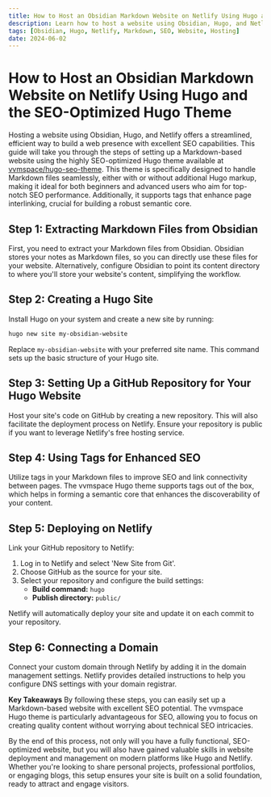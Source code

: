 ```yaml
---
title: How to Host an Obsidian Markdown Website on Netlify Using Hugo and the SEO-Optimized Hugo Theme
description: Learn how to host a website using Obsidian, Hugo, and Netlify with the SEO-optimized Hugo theme for enhanced SEO performance.
tags: [Obsidian, Hugo, Netlify, Markdown, SEO, Website, Hosting]
date: 2024-06-02
---
```


# How to Host an Obsidian Markdown Website on Netlify Using Hugo and the SEO-Optimized Hugo Theme


Hosting a website using Obsidian, Hugo, and Netlify offers a streamlined, efficient way to build a web presence with excellent SEO capabilities. This guide will take you through the steps of setting up a Markdown-based website using the highly SEO-optimized Hugo theme available at [vvmspace/hugo-seo-theme](https://github.com/vvmspace/hugo-seo-theme). This theme is specifically designed to handle Markdown files seamlessly, either with or without additional Hugo markup, making it ideal for both beginners and advanced users who aim for top-notch SEO performance. Additionally, it supports tags that enhance page interlinking, crucial for building a robust semantic core.

## Step 1: Extracting Markdown Files from Obsidian
First, you need to extract your Markdown files from Obsidian. Obsidian stores your notes as Markdown files, so you can directly use these files for your website. Alternatively, configure Obsidian to point its content directory to where you'll store your website's content, simplifying the workflow.

## Step 2: Creating a Hugo Site
Install Hugo on your system and create a new site by running:
```bash
hugo new site my-obsidian-website
```
Replace `my-obsidian-website` with your preferred site name. This command sets up the basic structure of your Hugo site.

## Step 3: Setting Up a GitHub Repository for Your Hugo Website
Host your site's code on GitHub by creating a new repository. This will also facilitate the deployment process on Netlify. Ensure your repository is public if you want to leverage Netlify's free hosting service.

## Step 4: Using Tags for Enhanced SEO
Utilize tags in your Markdown files to improve SEO and link connectivity between pages. The vvmspace Hugo theme supports tags out of the box, which helps in forming a semantic core that enhances the discoverability of your content.

## Step 5: Deploying on Netlify
Link your GitHub repository to Netlify:
1. Log in to Netlify and select 'New Site from Git'.
2. Choose GitHub as the source for your site.
3. Select your repository and configure the build settings:
   - **Build command:** `hugo`
   - **Publish directory:** `public/`

Netlify will automatically deploy your site and update it on each commit to your repository.

## Step 6: Connecting a Domain
Connect your custom domain through Netlify by adding it in the domain management settings. Netlify provides detailed instructions to help you configure DNS settings with your domain registrar.

**Key Takeaways**
By following these steps, you can easily set up a Markdown-based website with excellent SEO potential. The vvmspace Hugo theme is particularly advantageous for SEO, allowing you to focus on creating quality content without worrying about technical SEO intricacies.

By the end of this process, not only will you have a fully functional, SEO-optimized website, but you will also have gained valuable skills in website deployment and management on modern platforms like Hugo and Netlify. Whether you're looking to share personal projects, professional portfolios, or engaging blogs, this setup ensures your site is built on a solid foundation, ready to attract and engage visitors.